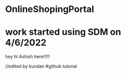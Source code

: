 # OnlineShopingPortal
# work started using SDM on 4/6/2022
hey hi Ashish here!!!!!

//edited by kundan
#github tutorial
